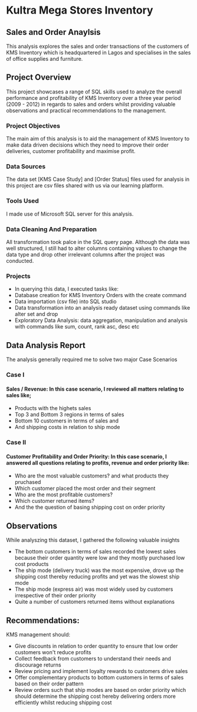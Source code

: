 # Kultra Mega Stores Inventory 
## Sales and Order Anaylsis
This analysis explores the sales and order transactions of the customers of KMS Inventory which is headquartered in Lagos and specialises in the sales of office supplies and furniture.

## Project Overview
 This project showcases a range of SQL skills used to analyze the overall performance and profitability of KMS Inventory over a three year period (2009 - 2012) in regards to sales and orders whilst providing valuable observations and practical recommendations to the management.

 ### Project Objectives
 The main aim of this analysis is to aid the management of KMS Inventory to make data driven decisions which they need to improve their order deliveries, customer profitability and maximise profit.

 ### Data Sources
 The data set [KMS Case Study] and [Order Status] files used for analysis in this project are csv files shared with us via our learning platform.

 ### Tools Used
 I made use of Microsoft SQL server for this analysis.

 ### Data Cleaning And Preparation
All transformation took palce in the SQL query page. Although the data was well structured, I still had to alter columns containing values to change the data type and drop other irrelevant columns after the project was conducted.

 ### Projects
  * In querying this data, I executed tasks like: 
  * Database creation for KMS Inventory Orders with the create command
  * Data importation (csv file) into SQL studio
  * Data transformation into an analysis ready dataset using commands like alter set and drop
  * Exploratory Data Analysis: data aggregation, manipulation and analysis with commands like sum, count, rank asc, desc etc

 ## Data Analysis Report
The analysis generally required me to solve two major Case Scenarios

### Case I
#### Sales / Revenue: In this case scenario, I reviewed all matters relating to sales like;
 * Products with the highets sales
 * Top 3 and Bottom 3 regions in terms of sales
 * Bottom 10 customers in terms of sales and
 * And shipping costs in relation to ship mode

### Case II 
#### Customer Profitability and Order Priority: In this case scenario, I answered all questions relating to profits, revenue and order priority like:
 * Who are the most valuable customers? and what products they pruchased
 * Which customer placed the most order and their segment
 * Who are the most profitable customers?
 * Which customer returned items?
 * And the the question of basing shipping cost on order priority

## Observations
While analyszing this dataset, I gathered the following valuable insights
 * The bottom customers in terms of sales recorded the lowest sales because their order quantity were low and they mostly purchased low cost products
 * The ship mode (delivery truck) was the most expensive, drove up the shipping cost thereby reducing profits and yet was the slowest ship mode
 * The ship mode (express air) was most widely used by customers irrespective of their order priority
 * Quite a number of customers returned items without explanations

## Recommendations: 
KMS management should:
 * Give discounts in relation to order quantity to ensure that low order customers won't reduce profits
 * Collect feedback from customers to understand their needs and discourage returns
 * Review pricing and implement loyalty rewards to customers drive sales
 * Offer complementary products to bottom customers in terms of sales based on their order pattern
 * Review orders such that ship modes are based on order priority which should determine the shipping cost hereby delivering orders more efficiently whilst reducing shipping cost   



   


 

 
